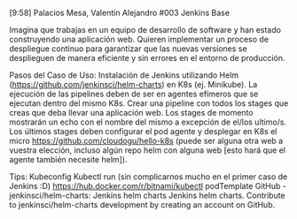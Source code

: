 [9:58] Palacios Mesa, Valentín Alejandro
#003 Jenkins Base
 
Imagina que trabajas en un equipo de desarrollo de software y han estado construyendo una aplicación web. Quieren implementar un proceso de despliegue continuo para garantizar que las nuevas versiones se desplieguen de manera eficiente y sin errores en el entorno de producción.
 
Pasos del Caso de Uso:
Instalación de Jenkins utilizando Helm (https://github.com/jenkinsci/helm-charts) en K8s (ej. Minikube).
La ejecución de las pipelines deben de ser en agentes efímeros que se ejecutan dentro del mismo K8s.
Crear una pipeline con todos los stages que creas que deba llevar una aplicación web. Los stages de momento mostrarán un echo con el nombre del mismo a excepción de el/los ultimo/s.
Los últimos stages deben configurar el pod agente y desplegar en K8s el micro https://github.com/cloudogu/hello-k8s (puede ser alguna otra web a vuestra elección, incluso algún repo helm con alguna web [esto hará que el agente también necesite helm]).
 
Tips:
Kubeconfig
Kubectl run (sin complicarnos mucho en el primer caso de Jenkins :D)
https://hub.docker.com/r/bitnami/kubectl
podTemplate
GitHub - jenkinsci/helm-charts: Jenkins helm charts
Jenkins helm charts. Contribute to jenkinsci/helm-charts development by creating an account on GitHub.